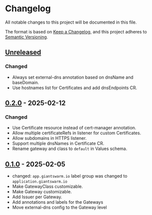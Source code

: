 # Changelog

All notable changes to this project will be documented in this file.

The format is based on [Keep a Changelog](https://keepachangelog.com/en/1.0.0/),
and this project adheres to [Semantic Versioning](https://semver.org/spec/v2.0.0.html).

## [Unreleased]

### Changed

- Always set external-dns annotation based on dnsName and baseDomain.
- Use hostnames list for Certificates and add dnsEndpoints CR.

## [0.2.0] - 2025-02-12

### Changed

- Use Certificate resource instead of cert-manager annotation.
- Allow multiple certificateRefs in listener for custom Certificates.
- Allow subdomains in HTTPS listener.
- Support multiple dnsNames in Certificate CR.
- Rename gateway and class to `default` in Values schema.

## [0.1.0] - 2025-02-05

- changed: `app.giantswarm.io` label group was changed to `application.giantswarm.io`
- Make GatewayClass customizable.
- Make Gateway customizable.
- Add Issuer per Gateway.
- Add annotations and labels for the Gateways
- Move external-dns config to the Gateway level

[Unreleased]: https://github.com/giantswarm/gateway-api-config-app/compare/v0.2.0...HEAD
[0.2.0]: https://github.com/giantswarm/gateway-api-config-app/compare/v0.1.0...v0.2.0
[0.1.0]: https://github.com/giantswarm/gateway-api-config-app/releases/tag/v0.1.0
